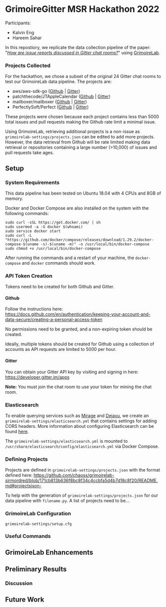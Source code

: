 # GrimoireGitter MSR Hackathon 2022
Participants:

- Kalvin Eng
- Hareem Sahar

In this repostiory, we replicate the data collection pipeline of the paper: "*[How are issue reports discussed in Gitter chat rooms?](https://softwareprocess.es/pubs/sahar2020JSS-Gitter-Issues.pdf "How are issue reports discussed in Gitter chat rooms?")*" using [GrimoireLab](https://github.com/chaoss/grimoirelab "GrimoireLab").

### Projects Collected
For the hackathon, we chose a subset of the original 24 Gitter chat rooms to test our GrimoireLab data pipeline. The projects are:
- aws/aws-sdk-go ([Github](https://github.com/aws/aws-sdk-go "Github") | [Gitter](https://gitter.im/aws/aws-sdk-go "Gitter"))
- patchthecode/JTAppleCalendar ([Github](https://github.com/patchthecode/JTAppleCalendar "Github") | [Gitter](https://gitter.im/patchthecode/JTAppleCalendar "Gitter"))
- mailboxer/mailboxer ([Github](https://github.com/mailboxer/mailboxer "Github") | [Gitter](https://gitter.im/mailboxer/mailboxer "Gitter"))
- PerfectlySoft/Perfect ([Github](https://github.com/PerfectlySoft/Perfect "Github") | [Gitter](https://gitter.im/PerfectlySoft/Perfect "Gitter"))

These projects were chosen because each project contains less than 5000 total issues and pull requests making the Github rate limit a minimal issue.

Using GrimoireLab, retrieving additional projects is a non-issue as `grimoirelab-settings/projects.json` can be edited to add more projects. However, the data retrieval from Github will be rate limited making data retrieval or repositories containing a large number (>10,000) of issues and pull requests take ages.

##  Setup
### System Requirements
This data pipeline has been tested on Ubuntu 18.04 with 4 CPUs and 8GB of memory.

Docker and Docker Compose are also installed on the system with the following commands:
```
sudo curl -sSL https://get.docker.com/ | sh
sudo usermod -a -G docker $(whoami)
sudo service docker start
sudo curl -L "https://github.com/docker/compose/releases/download/1.29.2/docker-compose-$(uname -s)-$(uname -m)" -o /usr/local/bin/docker-compose
sudo chmod +x /usr/local/bin/docker-compose
```
After running the commands and a restart of your machine, the `docker-compose` and `docker` commands should work.

### API Token Creation
Tokens need to be created for both Github and Gitter.
#### Github
Follow the instructions here: https://docs.github.com/en/authentication/keeping-your-account-and-data-secure/creating-a-personal-access-token

No permissions need to be granted, and a non-expiring token should be created.

Ideally, multiple tokens should be created for Github using a collection of accounts as API requests are limited to 5000 per hour.

#### Gitter
You can obtain your Gitter API key by visiting and signing in here: https://developer.gitter.im/apps

**Note:** You must join the chat room to use your token for mining the chat room.

### Elasticsearch
To enable querying services such as [Mirage](https://opensource.appbase.io/mirage/ "Mirage") and [Dejavu](https://dejavu.appbase.io/ "Dejavu"), we create an `grimoirelab-settings/elasticsearch.yml` that contains settings for adding CORS headers. More information about configuring Elasticsearch can be found [here](https://www.elastic.co/guide/en/elasticsearch/reference/6.8/settings.html "here"). 

The `grimoirelab-settings/elasticsearch.yml` is mounted to `/usr/share/elasticsearch/config/elasticsearch.yml` via Docker Compose.

### Defining Projects
Projects are defined in `grimoirelab-settings/projects.json` with the format defined here: https://github.com/chaoss/grimoirelab-sirmordred/blob/171cb813b636f8bc8f34c4ccbfa5d4b7d18c8f20/README.md#projectsjson-

To help with the generation of `grimoirelab-settings/projects.json` for our data pipeline with `filename.py`.  A list of projects need to be...

### GrimoireLab Configuration
`grimoirelab-settings/setup.cfg`

### Useful Commands

## GrimoireLab Enhancements
<!-- ### GrimoireELK -->
<!-- ### Sigils -->
<!-- ### SortingHat Interface -->

## Preliminary Results

### Discussion

## Future Work
<!-- This data pipeline can be further enhanced by... -->
